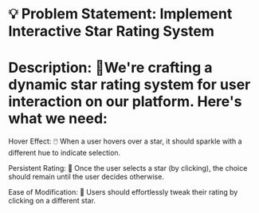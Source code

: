 # 💡 Problem Statement: Implement Interactive Star Rating System

# Description: 🌟We're crafting a dynamic star rating system for user interaction on our platform. Here's what we need:

Hover Effect: 🖱️ When a user hovers over a star, it should sparkle with a different hue to indicate selection.

Persistent Rating: 🌟 Once the user selects a star (by clicking), the choice should remain until the user decides otherwise.

Ease of Modification: 🔄 Users should effortlessly tweak their rating by clicking on a different star.
